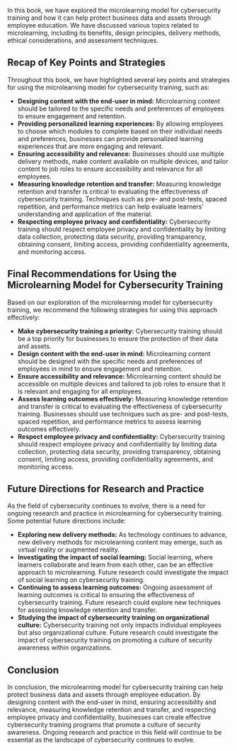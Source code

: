 
In this book, we have explored the microlearning model for cybersecurity training and how it can help protect business data and assets through employee education. We have discussed various topics related to microlearning, including its benefits, design principles, delivery methods, ethical considerations, and assessment techniques.

Recap of Key Points and Strategies
----------------------------------

Throughout this book, we have highlighted several key points and strategies for using the microlearning model for cybersecurity training, such as:

* **Designing content with the end-user in mind:** Microlearning content should be tailored to the specific needs and preferences of employees to ensure engagement and retention.
* **Providing personalized learning experiences:** By allowing employees to choose which modules to complete based on their individual needs and preferences, businesses can provide personalized learning experiences that are more engaging and relevant.
* **Ensuring accessibility and relevance:** Businesses should use multiple delivery methods, make content available on multiple devices, and tailor content to job roles to ensure accessibility and relevance for all employees.
* **Measuring knowledge retention and transfer:** Measuring knowledge retention and transfer is critical to evaluating the effectiveness of cybersecurity training. Techniques such as pre- and post-tests, spaced repetition, and performance metrics can help evaluate learners' understanding and application of the material.
* **Respecting employee privacy and confidentiality:** Cybersecurity training should respect employee privacy and confidentiality by limiting data collection, protecting data security, providing transparency, obtaining consent, limiting access, providing confidentiality agreements, and monitoring access.

Final Recommendations for Using the Microlearning Model for Cybersecurity Training
----------------------------------------------------------------------------------

Based on our exploration of the microlearning model for cybersecurity training, we recommend the following strategies for using this approach effectively:

* **Make cybersecurity training a priority:** Cybersecurity training should be a top priority for businesses to ensure the protection of their data and assets.
* **Design content with the end-user in mind:** Microlearning content should be designed with the specific needs and preferences of employees in mind to ensure engagement and retention.
* **Ensure accessibility and relevance:** Microlearning content should be accessible on multiple devices and tailored to job roles to ensure that it is relevant and engaging for all employees.
* **Assess learning outcomes effectively:** Measuring knowledge retention and transfer is critical to evaluating the effectiveness of cybersecurity training. Businesses should use techniques such as pre- and post-tests, spaced repetition, and performance metrics to assess learning outcomes effectively.
* **Respect employee privacy and confidentiality:** Cybersecurity training should respect employee privacy and confidentiality by limiting data collection, protecting data security, providing transparency, obtaining consent, limiting access, providing confidentiality agreements, and monitoring access.

Future Directions for Research and Practice
-------------------------------------------

As the field of cybersecurity continues to evolve, there is a need for ongoing research and practice in microlearning for cybersecurity training. Some potential future directions include:

* **Exploring new delivery methods:** As technology continues to advance, new delivery methods for microlearning content may emerge, such as virtual reality or augmented reality.
* **Investigating the impact of social learning:** Social learning, where learners collaborate and learn from each other, can be an effective approach to microlearning. Future research could investigate the impact of social learning on cybersecurity training.
* **Continuing to assess learning outcomes:** Ongoing assessment of learning outcomes is critical to ensuring the effectiveness of cybersecurity training. Future research could explore new techniques for assessing knowledge retention and transfer.
* **Studying the impact of cybersecurity training on organizational culture:** Cybersecurity training not only impacts individual employees but also organizational culture. Future research could investigate the impact of cybersecurity training on promoting a culture of security awareness within organizations.

Conclusion
----------

In conclusion, the microlearning model for cybersecurity training can help protect business data and assets through employee education. By designing content with the end-user in mind, ensuring accessibility and relevance, measuring knowledge retention and transfer, and respecting employee privacy and confidentiality, businesses can create effective cybersecurity training programs that promote a culture of security awareness. Ongoing research and practice in this field will continue to be essential as the landscape of cybersecurity continues to evolve.
